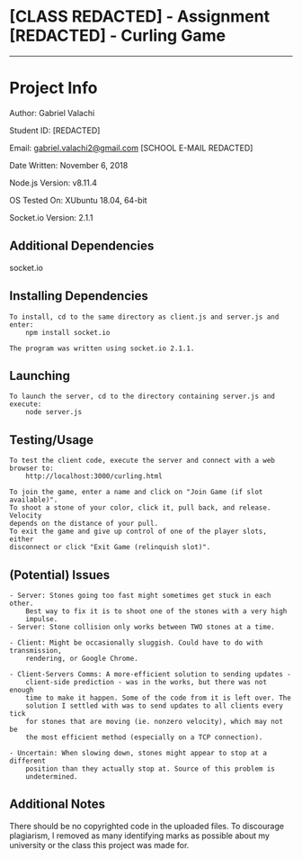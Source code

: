 # [CLASS REDACTED] - Assignment [REDACTED] - Curling Game
------------------------------------------------------------------------------------------

# Project Info
Author: Gabriel Valachi

Student ID: [REDACTED]

Email: gabriel.valachi2@gmail.com [SCHOOL E-MAIL REDACTED]

Date Written: November 6, 2018

Node.js Version: v8.11.4

OS Tested On: XUbuntu 18.04, 64-bit

Socket.io Version: 2.1.1

Additional Dependencies
------------------------------------------------------------------------------------------
socket.io

Installing Dependencies
------------------------------------------------------------------------------------------
	To install, cd to the same directory as client.js and server.js and enter:
		npm install socket.io
	
	The program was written using socket.io 2.1.1.

Launching
------------------------------------------------------------------------------------------
	To launch the server, cd to the directory containing server.js and execute:
		node server.js

Testing/Usage
------------------------------------------------------------------------------------------
	To test the client code, execute the server and connect with a web browser to:
		http://localhost:3000/curling.html
	
	To join the game, enter a name and click on "Join Game (if slot available)".
	To shoot a stone of your color, click it, pull back, and release. Velocity
	depends on the distance of your pull.
	To exit the game and give up control of one of the player slots, either
	disconnect or click "Exit Game (relinquish slot)".

(Potential) Issues
------------------------------------------------------------------------------------------
	- Server: Stones going too fast might sometimes get stuck in each other.
		Best way to fix it is to shoot one of the stones with a very high
		impulse.
	- Server: Stone collision only works between TWO stones at a time.

	- Client: Might be occasionally sluggish. Could have to do with transmission,
		rendering, or Google Chrome.

	- Client-Servers Comms: A more-efficient solution to sending updates -
		client-side prediction - was in the works, but there was not enough
		time to make it happen. Some of the code from it is left over. The
		solution I settled with was to send updates to all clients every tick
		for stones that are moving (ie. nonzero velocity), which may not be
		the most efficient method (especially on a TCP connection).

	- Uncertain: When slowing down, stones might appear to stop at a different
		position than they actually stop at. Source of this problem is
		undetermined.

Additional Notes
------------------------------------------------------------------------------------------
There should be no copyrighted code in the uploaded files.
To discourage plagiarism, I removed as many identifying marks as possible about my university or the class this project was made for.
